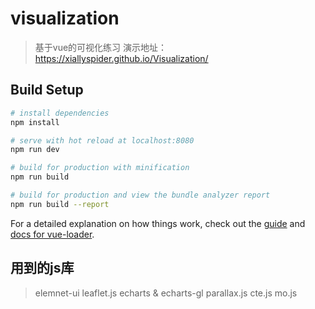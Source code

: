 # visualization

> 基于vue的可视化练习
> 演示地址：https://xiallyspider.github.io/Visualization/
## Build Setup

``` bash
# install dependencies
npm install

# serve with hot reload at localhost:8080
npm run dev

# build for production with minification
npm run build

# build for production and view the bundle analyzer report
npm run build --report
```

For a detailed explanation on how things work, check out the [guide](http://vuejs-templates.github.io/webpack/) and [docs for vue-loader](http://vuejs.github.io/vue-loader).
## 用到的js库

> elemnet-ui
> leaflet.js
> echarts & echarts-gl
> parallax.js
> cte.js
> mo.js